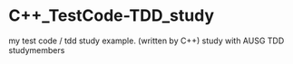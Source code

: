 # C++_TestCode-TDD_study

my test code / tdd study example. (written by C++)
study with AUSG TDD studymembers

